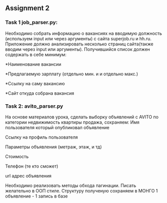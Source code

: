 ## Assignment 2

### Task 1 job_parser.py:
Необходимо собрать информацию о вакансиях на вводимую должность (используем input или через аргументы) с сайта superjob.ru и hh.ru. Приложение должно анализировать несколько страниц сайта(также вводим через input или аргументы). Получившийся список должен содержать в себе минимум:

*Наименование вакансии

*Предлагаемую зарплату (отдельно мин. и и отдельно макс.)

*Ссылку на саму вакансию

*Сайт откуда собрана вакансия



### Task 2: avito_parser.py
На основе материалов урока, сделать выборку объявлений с AVITO по категории недвижимость квартиры продажа, сохраняем:
Имя пользователя который опубликовал объявление

Ссылку на профиль пользователя

Параметры объявления (метраж, этаж, и тд)

Стоимость

Телефон (те кто сможет)

url адрес объявления

Необходимо реализовать методы обхода пагинации. 
Писать желательно в ООП стиле. 
Структуру полученую сохраняем в МОНГО 1 объявление - 1 запись в базе
